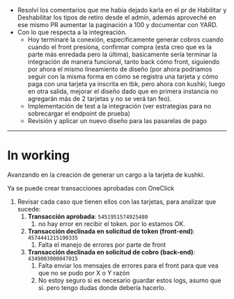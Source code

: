 - Resolví los comentarios que me habia dejado karla en el pr de Habilitar y Deshabilitar los tipos de retiro desde el admin, además aproveché en ese mismo PR aumentar la paginación a 100 y documentar con YARD.
- Con lo que respecta a la integreación.
	- Hoy  terminaré la conexión, especificamente generar cobros cuando cuando el front presiona, confirmar compra (esta creo que es la parte más enredada pero la última), basicamente sería terminar la integración de manera funcional, tanto back cómo front, siguiendo por ahora el mismo lineamiento de diseño (por ahora podriamos seguir con la misma forma en cómo se registra una tarjeta y cómo paga con una tarjeta ya inscrita en tbk, pero ahora con kushki, luego en otra salida, mejorar el diseño dado que en primera instancia no agregarán más de 2 tarjetas y no se verá tan feo). 
	- Implementación de test a la integración (ver estrategias para no sobrecargar el endpoint de prueba)
	- Revisión y aplicar un nuevo diseño para las pasarelas de pago



---------------
# In working

Avanzando en la creación de generar un cargo a la tarjeta de kushki.

Ya se puede crear transacciones aprobadas con OneClick

1) Revisar cada caso que tienen ellos con las tarjetas, para analizar que sucede:
	1)  **Transacción aprobada**: `5451951574925480` 
		1) no hay error en recibir el token. por lo estamos OK.
	2)  **Transacción declinada en solicitud de token (front-end)**: `4574441215190335`
		1) Falta el manejo de errores por parte de front
	3)  **Transacción declinada en solicitud de cobro (back-end)**: `4349003000047015`
		1) Falta enviar los mensajes de errores para el front para que vea que no se pudo por X o Y razón
		2) No estoy seguro si es necesario guardar estos logs, asumo que sí. pero tengo dudas donde debería hacerlo.


